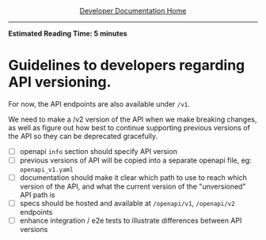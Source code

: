 <div align="center"><a href="/onestop/developer">Developer Documentation Home</a></div>
<hr>

**Estimated Reading Time: 5 minutes**
# Guidelines to developers regarding API versioning.

For now, the API endpoints are also available under `/v1`.

We need to make a /v2 version of the API when we make breaking changes, as well as figure out how best to continue supporting previous versions of the API so they can be deprecated gracefully.


- [ ] openapi `info` section should specify API version
- [ ] previous versions of API will be copied into a separate openapi file, eg: `openapi_v1.yaml`
- [ ] documentation should make it clear which path to use to reach which version of the API, and what the current version of the "unversioned" API path is
- [ ] specs should be hosted and available at  `/openapi/v1`, `/openapi/v2` endpoints
- [ ] enhance integration / e2e tests to illustrate differences between API versions
